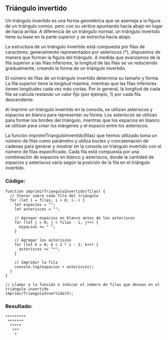 ## Triángulo invertido

Un triángulo invertido es una forma geométrica que se asemeja a la figura de un triángulo común, pero con su vértice apuntando hacia abajo en lugar de hacia arriba. A diferencia de un triángulo normal, un triángulo invertido tiene su base en la parte superior y se estrecha hacia abajo.

La estructura de un triángulo invertido está compuesta por filas de caracteres, generalmente representados por asteriscos (*), dispuestos de manera que forman la figura del triángulo. A medida que avanzamos de la fila superior a las filas inferiores, la longitud de las filas se va reduciendo gradualmente, creando la forma de un triángulo invertido.

El número de filas de un triángulo invertido determina su tamaño y forma. La fila superior tiene la longitud máxima, mientras que las filas inferiores tienen longitudes cada vez más cortas. Por lo general, la longitud de cada fila se calcula restando un valor fijo (por ejemplo, 1) por cada fila descendente.

Al imprimir un triángulo invertido en la consola, se utilizan asteriscos y espacios en blanco para representar su forma. Los asteriscos se utilizan para formar los bordes del triángulo, mientras que los espacios en blanco se utilizan para crear los márgenes y el espacio entre los asteriscos.

La función imprimirTrianguloInvertido(filas) que hemos utilizado toma un número de filas como parámetro y utiliza bucles y concatenación de cadenas para generar y mostrar en la consola un triángulo invertido con el número de filas especificado. Cada fila está compuesta por una combinación de espacios en blanco y asteriscos, donde la cantidad de espacios y asteriscos varía según la posición de la fila en el triángulo invertido.

### Código: 
```
function imprimirTrianguloInvertido(filas) {
  // Iterar sobre cada fila del triángulo
  for (let i = filas; i > 0; i--) {
    let espacios = "";
    let asteriscos = "";

    // Agregar espacios en blanco antes de los asteriscos
    for (let j = 0; j < filas - i; j++) {
      espacios += " ";
    }

    // Agregar los asteriscos
    for (let k = 0; k < 2 * i - 1; k++) {
      asteriscos += "*";
    }

    // Imprimir la fila
    console.log(espacios + asteriscos);
  }
}

// Llamar a la función e indicar el número de filas que deseas en el triángulo invertido
imprimirTrianguloInvertido(5);
```

### Resultado:

```
*********
 *******
  *****
   ***
    *
```
